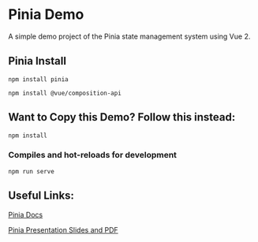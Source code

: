 # Pinia Demo

A simple demo project of the Pinia state management system using Vue 2.


## Pinia Install

```
npm install pinia
```

```
npm install @vue/composition-api
```



## Want to Copy this Demo? Follow this instead:
```
npm install
```

### Compiles and hot-reloads for development
```
npm run serve
```

## Useful Links:

[Pinia Docs](https://pinia.vuejs.org/)

[Pinia Presentation Slides and PDF](https://www.figma.com/file/xfWGHUBDELsPvrhnZJx4h5/Pinia-Tech-Talk?node-id=0%3A1&t=t17ldlcD2086XtmF-1)
